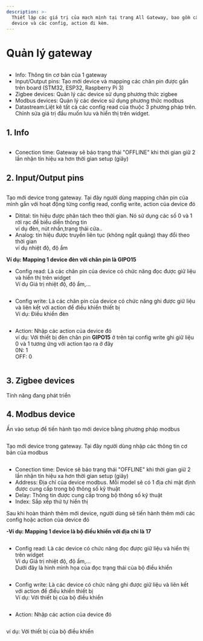 ```yaml
---
description: >-
  Thiết lập các giá trị của mạch mình tại trang All Gateway, bao gồm cấu hình
  device và các config, action đi kèm.
---
```


# Quản lý gateway



<figure><img src="../.gitbook/assets/image (37).png" alt=""><figcaption></figcaption></figure>

* Info: Thông tin cơ bản của 1 gateway
* Input/Output pins: Tạo mới device và mapping các chân pin được gắn trên board (STM32, ESP32, Raspberry Pi 3)
* Zigbee devices: Quản lý các device sử dụng phương thức zigbee
* Modbus devices: Quản lý các device sử dụng phương thức modbus
* Datastream:Liệt kê tất cả các config read của thuộc 3 phương pháp trên. Chỉnh sửa giá trị đầu muốn lưu và hiển thị trên widget.

## 1.  Info

<figure><img src="../.gitbook/assets/image (22).png" alt=""><figcaption></figcaption></figure>

* Conection time: Gateway sẽ báo trạng thái "OFFLINE" khi thời gian giữ 2 lần nhận tín hiệu xa hơn thời gian setup (giây)

## 2. Input/Output pins

<figure><img src="../.gitbook/assets/image (10) (4).png" alt=""><figcaption></figcaption></figure>

Tạo mới device trong gateway. Tại đây người dùng mapping chân pin của mình gắn với hoạt động từng config read, config write, action của device đó

* Ditital: tín hiệu được phân tách theo thời gian. Nó sử dụng các số 0 và 1 rời rạc để biểu diễn thông tin\
  ví dụ đèn, nút nhấn,trạng thái cửa..
* Analog:  tín hiệu được truyền liên tục (không ngắt quãng) thay đổi theo thời gian\
  ví dụ nhiệt độ, độ ẩm

**Ví dụ: Mapping 1 device đèn với chân pin là GIPO15**

* Config read: Là các chân pin của device có chức năng đọc được giữ liệu và hiển thị trên widget\
  Ví dụ Giá trị nhiệt độ, độ ẩm,...

<figure><img src="../.gitbook/assets/image (1) (4).png" alt=""><figcaption></figcaption></figure>

* Config write: Là các chân pin của device có chức năng ghi được giữ liệu và liên kết với action để điều khiển thiết bị\
  Ví dụ: Điều khiển đèn

<figure><img src="../.gitbook/assets/image (5) (1) (1).png" alt=""><figcaption></figcaption></figure>

* Action: Nhập các action của device đó \
  ví dụ: Với thiết bị đèn chân pin **GIPO15** ở trên tại config write ghi giữ liệu 0 và 1 tương ứng với action tạo ra ở đây\
  0N: 1\
  OFF: 0&#x20;

<figure><img src="../.gitbook/assets/image (7).png" alt=""><figcaption></figcaption></figure>

## 3. Zigbee devices

Tính năng đang phát triển

## 4. Modbus device

Ấn vào setup để tiến hành tạo mới device bằng phương pháp modbus

<figure><img src="../.gitbook/assets/image (8).png" alt=""><figcaption></figcaption></figure>

Tạo mới device trong gateway. Tại đây người dùng nhập các thông tin cơ bản của modbus

<figure><img src="../.gitbook/assets/image (9).png" alt=""><figcaption></figcaption></figure>

* Conection time: Device sẽ báo trạng thái "OFFLINE" khi thời gian giữ 2 lần nhận tín hiệu xa hơn thời gian setup (giây)
* Address: Địa chỉ của device modbus. Mỗi model sẽ có 1 địa chỉ mật định được cung cấp trong bộ thông số kỹ thuật
* Delay: Thông tin được cung cấp trong bộ thông số kỹ thuật
* Index: Sắp xếp thứ tự hiển thị

Sau khi hoàn thành thêm mới device, người dùng sẽ tiến hành thêm mới các config hoặc action của device đó

**-Ví dụ: Mapping 1 device là bộ điều khiển với địa chỉ là 17**

<figure><img src="../.gitbook/assets/image (5) (1).png" alt=""><figcaption></figcaption></figure>

* Config read: Là các device có chức năng đọc được giữ liệu và hiển thị trên widget\
  Ví dụ Giá trị nhiệt độ, độ ẩm,...\
  Dưới đây là hình mình họa của đọc trạng thái của bộ điều khiển

<figure><img src="../.gitbook/assets/image (11).png" alt=""><figcaption></figcaption></figure>

* Config write: Là các device có chức năng ghi được giữ liệu và liên kết với action để điều khiển thiết bị\
  Ví dụ: Với thiết bị của bộ điều khiển

<figure><img src="../.gitbook/assets/image (41).png" alt=""><figcaption></figcaption></figure>

* Action: Nhập các action của device đó

<figure><img src="../.gitbook/assets/image (1) (5).png" alt=""><figcaption></figcaption></figure>

ví dụ: Với thiết bị của bộ điều khiển

<figure><img src="../.gitbook/assets/image (4) (3).png" alt=""><figcaption></figcaption></figure>

